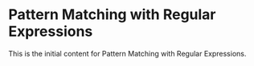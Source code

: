 # Pattern Matching with Regular Expressions
This is the initial content for Pattern Matching with Regular Expressions.
